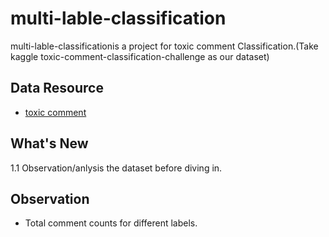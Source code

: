 # multi-lable-classification
multi-lable-classificationis a project for toxic comment Classification.(Take kaggle toxic-comment-classification-challenge as our dataset)


## Data Resource
* [toxic comment](https://www.kaggle.com/c/jigsaw-toxic-comment-classification-challenge/overview)


## What's New
1.1 Observation/anlysis the dataset before diving in. 

## Observation
- Total comment counts for different labels.

